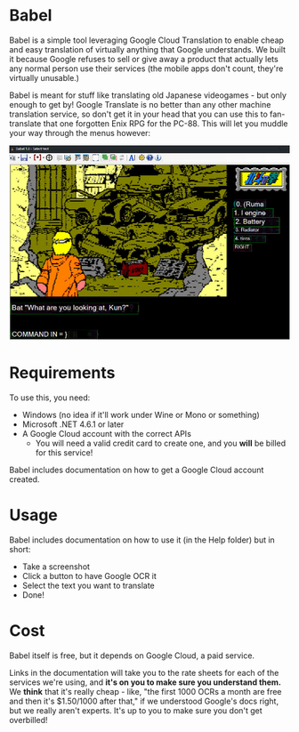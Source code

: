 # Babel
Babel is a simple tool leveraging Google Cloud Translation to enable cheap and easy translation of virtually anything that Google understands. We built it because Google refuses to sell or give away a product that actually lets any normal person use their services (the mobile apps don't count, they're virtually unusable.)

Babel is meant for stuff like translating old Japanese videogames - but only enough to get by! Google Translate is no better than any other machine translation service, so don't get it in your head that you can use this to fan-translate that one forgotten Enix RPG for the PC-88. This will let you muddle your way through the menus however:


![Preview of Babel](Babel/Help/Images/img3B.jpg)

# Requirements

To use this, you need:

* Windows (no idea if it'll work under Wine or Mono or something)
* Microsoft .NET 4.6.1 or later
* A Google Cloud account with the correct APIs
    * You will need a valid credit card to create one, and you **will** be billed for this service!

Babel includes documentation on how to get a Google Cloud account created.

# Usage

Babel includes documentation on how to use it (in the Help folder) but in short:

* Take a screenshot
* Click a button to have Google OCR it
* Select the text you want to translate
* Done!

# Cost

Babel itself is free, but it depends on Google Cloud, a paid service.

Links in the documentation will take you to the rate sheets for each of the services we're using, and **it's on you to make sure you understand them.** We __think__ that it's really cheap - like, "the first 1000 OCRs a month are free and then it's $1.50/1000 after that," if we understood Google's docs right, but we really aren't experts. It's up to you to make sure you don't get overbilled!

